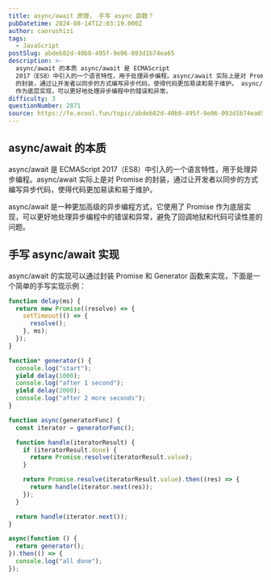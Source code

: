 ```yaml
---
title: async/await 原理， 手写 async 函数？
pubDatetime: 2024-08-14T12:03:19.000Z
author: caorushizi
tags:
  - JavaScript
postSlug: abdeb82d-40b0-495f-9e06-093d1b74ea65
description: >-
  async/await 的本质 async/await 是 ECMAScript
  2017（ES8）中引入的一个语言特性，用于处理异步编程。async/await 实际上是对 Promise
  的封装，通过让开发者以同步的方式编写异步代码，使得代码更加易读和易于维护。 async/await 是一种更加高级的异步编程方式，它使用了 Promise
  作为底层实现，可以更好地处理异步编程中的错误和异常，
difficulty: 3
questionNumber: 2871
source: https://fe.ecool.fun/topic/abdeb82d-40b0-495f-9e06-093d1b74ea65
---
```


## async/await 的本质

async/await 是 ECMAScript 2017（ES8）中引入的一个语言特性，用于处理异步编程。async/await 实际上是对 Promise 的封装，通过让开发者以同步的方式编写异步代码，使得代码更加易读和易于维护。

async/await 是一种更加高级的异步编程方式，它使用了 Promise 作为底层实现，可以更好地处理异步编程中的错误和异常，避免了回调地狱和代码可读性差的问题。

## 手写 async/await 实现

async/await 的实现可以通过封装 Promise 和 Generator 函数来实现，下面是一个简单的手写实现示例：

```js
function delay(ms) {
  return new Promise((resolve) => {
    setTimeout(() => {
      resolve();
    }, ms);
  });
}

function* generator() {
  console.log("start");
  yield delay(1000);
  console.log("after 1 second");
  yield delay(2000);
  console.log("after 2 more seconds");
}

function async(generatorFunc) {
  const iterator = generatorFunc();

  function handle(iteratorResult) {
    if (iteratorResult.done) {
      return Promise.resolve(iteratorResult.value);
    }

    return Promise.resolve(iteratorResult.value).then((res) => {
      return handle(iterator.next(res));
    });
  }

  return handle(iterator.next());
}

async(function () {
  return generator();
}).then(() => {
  console.log("all done");
});
```
